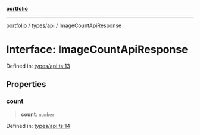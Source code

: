 [**portfolio**](../../../README.md)

***

[portfolio](../../../modules.md) / [types/api](../README.md) / ImageCountApiResponse

# Interface: ImageCountApiResponse

Defined in: [types/api.ts:13](https://github.com/tnorlund/Portfolio/blob/c5a31011061812ff6d35ddf81f0645f4d9523843/portfolio/types/api.ts#L13)

## Properties

### count

> **count**: `number`

Defined in: [types/api.ts:14](https://github.com/tnorlund/Portfolio/blob/c5a31011061812ff6d35ddf81f0645f4d9523843/portfolio/types/api.ts#L14)
